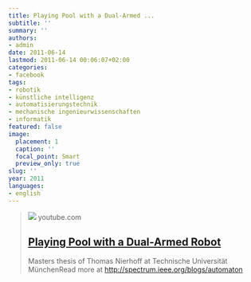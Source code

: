 ```yaml
---
title: Playing Pool with a Dual-Armed ...
subtitle: ''
summary: ''
authors:
- admin
date: 2011-06-14
lastmod: 2011-06-14 00:06:07+02:00
categories:
- facebook
tags:
- robotik
- künstliche intelligenz
- automatisierungstechnik
- mechanische ingenieurwissenschaften
- informatik
featured: false
image:
  placement: 1
  caption: ''
  focal_point: Smart
  preview_only: true
slug: ''
year: 2011
languages:
- english
---
```


> [![](https://i.ytimg.com/vi/4ArBw9kEMMw/hqdefault.jpg)](http://www.youtube.com/watch?v=4ArBw9kEMMw)
> youtube.com
> ## [Playing Pool with a Dual-Armed Robot](http://www.youtube.com/watch?v=4ArBw9kEMMw)
>
>Masters thesis of Thomas Nierhoff at Technische Universität MünchenRead more at http://spectrum.ieee.org/blogs/automaton